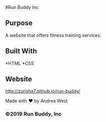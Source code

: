 #Run Buddy Inc

## Purpose
A website that offers fitness training services.

## Built With
*HTML
*CSS

## Website
http://zurisha7.github.io/run-buddy/

Made with ❤️ by Andrea West

### ©2019 Run Buddy, Inc
